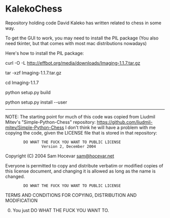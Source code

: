 KalekoChess
===========

Repository holding code David Kaleko has written related to chess in some way.


To get the GUI to work, you may need to install the PIL package
(You also need tkinter, but that comes with most mac distributions nowadays)

Here's how to install the PIL package:

curl -O -L http://effbot.org/media/downloads/Imaging-1.1.7.tar.gz

tar -xzf Imaging-1.1.7.tar.gz

cd Imaging-1.1.7

python setup.py build

python setup.py install --user




**********************************************************************************

NOTE: The starting point for much of this code was copied from Liudmil Mitev's
"Simple-Python-Chess" repository: https://github.com/liudmil-mitev/Simple-Python-Chess
I don't think he will have a problem with me copying the code, given the
LICENSE file that is stored in that repository:

            DO WHAT THE FUCK YOU WANT TO PUBLIC LICENSE
                    Version 2, December 2004

 Copyright (C) 2004 Sam Hocevar <sam@hocevar.net>

 Everyone is permitted to copy and distribute verbatim or modified
 copies of this license document, and changing it is allowed as long
 as the name is changed.

            DO WHAT THE FUCK YOU WANT TO PUBLIC LICENSE
   TERMS AND CONDITIONS FOR COPYING, DISTRIBUTION AND MODIFICATION

  0. You just DO WHAT THE FUCK YOU WANT TO. 
